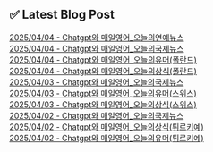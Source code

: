 
## ✅ Latest Blog Post
 
[2025/04/04 - Chatgpt와 매일영어_오늘의연예뉴스](https://3hongstore.tistory.com/166) <br/>
[2025/04/04 - Chatgpt와 매일영어_오늘의국제뉴스](https://3hongstore.tistory.com/165) <br/>
[2025/04/04 - Chatgpt와 매일영어_오늘의유머(폴란드)](https://3hongstore.tistory.com/164) <br/>
[2025/04/04 - Chatgpt와 매일영어_오늘의상식(폴란드)](https://3hongstore.tistory.com/163) <br/>
[2025/04/03 - Chatgpt와 매일영어_오늘의국제뉴스](https://3hongstore.tistory.com/162) <br/>
[2025/04/03 - Chatgpt와 매일영어_오늘의유머(스위스)](https://3hongstore.tistory.com/161) <br/>
[2025/04/03 - Chatgpt와 매일영어_오늘의상식(스위스)](https://3hongstore.tistory.com/160) <br/>
[2025/04/02 - Chatgpt와 매일영어_오늘의국제뉴스](https://3hongstore.tistory.com/159) <br/>
[2025/04/02 - Chatgpt와 매일영어_오늘의상식(튀르키예)](https://3hongstore.tistory.com/158) <br/>
[2025/04/02 - Chatgpt와 매일영어_오늘의유머(튀르키예)](https://3hongstore.tistory.com/157) <br/>
